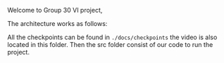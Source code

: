 Welcome to Group 30 VI project,

The architecture works as follows:

All the checkpoints can be found in `./docs/checkpoints` the video is also located in this folder.
Then the src folder consist of our code to run the project.